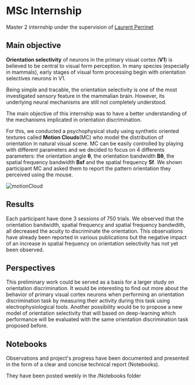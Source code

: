 # MSc Internship

Master 2 internship under the supervision of [Laurent Perrinet](https://github.com/laurentperrinet)


## Main objective

**Orientation selectivity** of neurons in the primary visual cortex (**V1**) is believed to be central to visual form perception. In many species (especially in mammals), early stages of visual form processing begin with orientation selectives neurons in V1.

Being simple and tracable, the orientation selectivity is one of the most investigated sensory feature in the mammalian brain. However, its underlying neural mechanisms are still not completely understood.

The main objective of this internship was to have a better understanding of the mechanisms implicated in orientation discrimination. 

For this, we conducted a psychophysical study using synthetic oriented textures called **Motion Clouds**(MC) who model the distribution of orientation in natural visual scene. MC can be easily controlled by playing with different parameters and we decided to focus on 4 differents parameters: the orientation angle **θ**, the orientation bandwidth **Bθ**, the spatial frequency bandwidth **Bsf** and the spatial frequency **Sf**. We shown participant MC and  asked them to report the pattern orientation they perceived using the mouse. 

  ![motionCloud](/gif/grating.gif)


## Results

 Each participant have done 3 sessions of 750 trials.
 We observed that the orientation bandwidth, spatial frequency and spatial frequency bandwdith, all decreased the acuity to discriminate the orientation. This observations have already been reported in various publications but the negative impact of an increase in spatial frequency on orientation selectivity has not yet been observed.

## Perspectives

This preliminary work could be served as a basis for a larger study on orientation discrimination. It would be interesting to find out more about the behavior of primary visual cortex neurons when performing an orientation discrimination task by measuring their activity
during this task using electrophysiological tools.
Another possibility would be to propose a new model of orientation selectivity that will based on deep-learning which performance will be evaluated with the same orientation discrimination task proposed before.

## Notebooks

Observations and project's progress  have been documented and presented in the form of a clear and concise technical report (Notebooks). 

They have been posted weekly in the /Notebooks folder

                              
